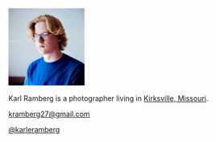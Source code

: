 <img src="/assets/images/info.jpg" style="width: 30%">

Karl Ramberg is a photographer living in [Kirksville, Missouri](https://goo.gl/maps/Zvr3VWwgkHE4NSM99).

[kramberg27@gmail.com](mailto:kramberg27@gmail.com)

[@karleramberg](https://instagram.com/karleramberg)